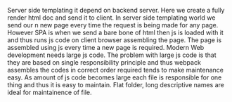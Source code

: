 Server side templating it depend on backend server. Here we create a fully render html doc and send it to client. In server side templating world we send our n new page every time the request is being made for any page. 
However SPA is when we send a bare bone of html then js is loaded with it and thus runs js code on client browser assembling the page. The page is assembled using js every time  a new page is required. Modern Web development needs large js code. The problem with large js code is that they are based on single responsibility principle and thus webpack assembles the codes in correct order required tends to make maintenance easy.
As amount of js code becomes large each file is responsible for one thing and thus it is easy to maintain.
Flat folder, long  descriptive names are ideal for maintainence of file.

<!--stackedit_data:
eyJoaXN0b3J5IjpbMTg1NTcxODk0MF19
-->